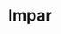 ---
title: "Impar"
url: /ciudad-del-este/impar-supercarretera-mcal-f-solano-lopez/
shop: general
---